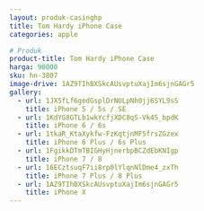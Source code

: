 ```yaml
---
layout: produk-casinghp
title: Tom Hardy iPhone Case
categories: apple

# Produk
product-title: Tom Hardy iPhone Case
harga: 90000
sku: hn-3807
image-drive: 1AZ9TIhBXSkcAUsvptuXajIm6sjnGAGr5
gallery:
  - url: 1JX5fLf6gedGsplDrNULpNh0jj6SYL9sS
    title: iPhone 5 / 5s / SE
  - url: 1KdYG8GTLb1wkYcfjXDC8qS-Vk45_bpdK
    title: iPhone 6 / 6s
  - url: 1tkaR_KtaXykfw-FzKqtjnMF5frsZGzex
    title: iPhone 6 Plus / 6s Plus
  - url: 1FgikkDTmTBIGHyHjnerbpBCZdEbKNIgp
    title: iPhone 7 / 8
  - url: 16ECztsuqF7ii8rp0lYlqnNlDme4_zxTh
    title: iPhone 7 Plus / 8 Plus
  - url: 1AZ9TIhBXSkcAUsvptuXajIm6sjnGAGr5
    title: iPhone X
---
```

